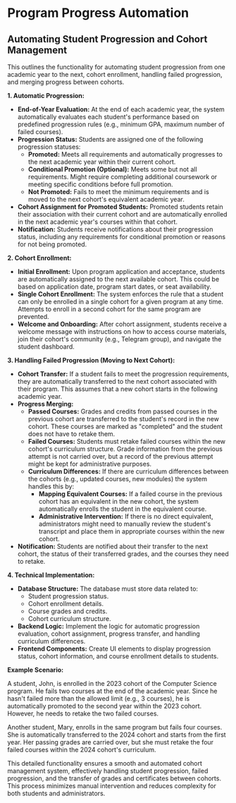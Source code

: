 # Program Progress Automation

## Automating Student Progression and Cohort Management

This outlines the functionality for automating student progression from one academic year to the next, cohort enrollment, handling failed progression, and merging progress between cohorts.

**1. Automatic Progression:**

* **End-of-Year Evaluation:** At the end of each academic year, the system automatically evaluates each student's performance based on predefined progression rules (e.g., minimum GPA, maximum number of failed courses).
* **Progression Status:** Students are assigned one of the following progression statuses:
    * **Promoted:** Meets all requirements and automatically progresses to the next academic year within their current cohort.
    * **Conditional Promotion (Optional):** Meets some but not all requirements. Might require completing additional coursework or meeting specific conditions before full promotion.
    * **Not Promoted:** Fails to meet the minimum requirements and is moved to the next cohort's equivalent academic year.
* **Cohort Assignment for Promoted Students:** Promoted students retain their association with their current cohort and are automatically enrolled in the next academic year's courses within that cohort.
* **Notification:** Students receive notifications about their progression status, including any requirements for conditional promotion or reasons for not being promoted.

**2. Cohort Enrollment:**

* **Initial Enrollment:** Upon program application and acceptance, students are automatically assigned to the next available cohort. This could be based on application date, program start dates, or seat availability.
* **Single Cohort Enrollment:** The system enforces the rule that a student can only be enrolled in a single cohort for a given program at any time. Attempts to enroll in a second cohort for the same program are prevented.
* **Welcome and Onboarding:** After cohort assignment, students receive a welcome message with instructions on how to access course materials, join their cohort's community (e.g., Telegram group), and navigate the student dashboard.

**3. Handling Failed Progression (Moving to Next Cohort):**

* **Cohort Transfer:** If a student fails to meet the progression requirements, they are automatically transferred to the next cohort associated with their program. This assumes that a new cohort starts in the following academic year.
* **Progress Merging:**
    * **Passed Courses:** Grades and credits from passed courses in the previous cohort are transferred to the student's record in the new cohort. These courses are marked as "completed" and the student does not have to retake them.
    * **Failed Courses:**  Students must retake failed courses within the new cohort's curriculum structure. Grade information from the previous attempt is not carried over, but a record of the previous attempt might be kept for administrative purposes.
    * **Curriculum Differences:** If there are curriculum differences between the cohorts (e.g., updated courses, new modules) the system handles this by:
        * **Mapping Equivalent Courses:**  If a failed course in the previous cohort has an equivalent in the new cohort, the system automatically enrolls the student in the equivalent course.
        * **Administrative Intervention:** If there is no direct equivalent, administrators might need to manually review the student's transcript and place them in appropriate courses within the new cohort.
* **Notification:** Students are notified about their transfer to the next cohort, the status of their transferred grades, and the courses they need to retake.

**4.  Technical Implementation:**

* **Database Structure:** The database must store data related to:
    * Student progression status.
    * Cohort enrollment details.
    * Course grades and credits.
    * Cohort curriculum structure.
* **Backend Logic:** Implement the logic for automatic progression evaluation, cohort assignment, progress transfer, and handling curriculum differences.
* **Frontend Components:** Create UI elements to display progression status, cohort information, and course enrollment details to students.


**Example Scenario:**

A student, John, is enrolled in the 2023 cohort of the Computer Science program. He fails two courses at the end of the academic year. Since he hasn't failed more than the allowed limit (e.g., 3 courses), he is automatically promoted to the second year within the 2023 cohort. However, he needs to retake the two failed courses.

Another student, Mary, enrolls in the same program but fails four courses. She is automatically transferred to the 2024 cohort and starts from the first year. Her passing grades are carried over, but she must retake the four failed courses within the 2024 cohort's curriculum. 

This detailed functionality ensures a smooth and automated cohort management system, effectively handling student progression, failed progression, and the transfer of grades and certificates between cohorts.  This process minimizes manual intervention and reduces complexity for both students and administrators. 

